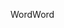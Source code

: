 <span data-ttu-id="7852e-101">Word</span><span class="sxs-lookup"><span data-stu-id="7852e-101">Word</span></span>